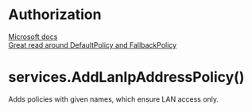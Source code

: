 ﻿# Authorization

<a href=https://docs.microsoft.com/en-us/aspnet/core/security/authorization/policies>Microsoft docs</a><br/>
<a href=https://scottsauber.com/2020/01/20/globally-require-authenticated-users-by-default-using-fallback-policies-in-asp-net-core/>Great read around DefaultPolicy and FallbackPolicy</a><br/>


<h1>services.AddLanIpAddressPolicy()</h1>
<p>Adds policies with given names, which ensure LAN access only.</p>